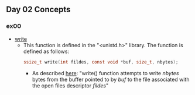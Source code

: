 ## Day 02 Concepts

### ex00
* [write](http://pubs.opengroup.org/onlinepubs/7908799/xsh/write.html) 
	* This function is defined in the "<unistd.h>" library. The function is defined as follows:
		```C
		ssize_t write(int fildes, const void *buf, size_t, nbytes);
		```
		* As described [here](http://pubs.opengroup.org/onlinepubs/7908799/xsh/write.html):  "write() function attempts to write _nbytes_ bytes from the buffer pointed to by _buf_ to the file associated with the open files descriptor _fildes_"
